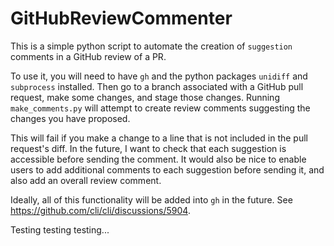 # GitHubReviewCommenter

This is a simple python script to automate the creation of `suggestion`
comments in a GitHub review of a PR.

To use it, you will need to have `gh` and the python packages `unidiff` and
`subprocess` installed. Then go to a branch associated with a GitHub pull
request, make some changes, and stage those changes. Running `make_comments.py`
will attempt to create review comments suggesting the changes you have
proposed.

This will fail if you make a change to a line that is not included in the pull
request's diff. In the future, I want to check that each suggestion is
accessible before sending the comment. It would also be nice to enable users to
add additional comments to each suggestion before sending it, and also add an
overall review comment.

Ideally, all of this functionality will be added into `gh` in the future.
See https://github.com/cli/cli/discussions/5904.

Testing testing testing...
